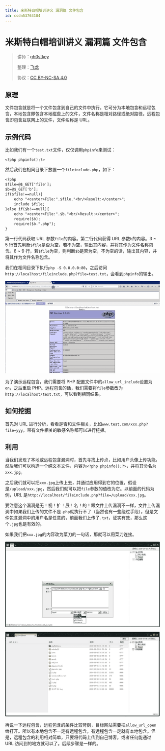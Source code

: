 ```yaml
---
title: 米斯特白帽培训讲义 漏洞篇 文件包含
id: csdn53763104
---
```


# 米斯特白帽培训讲义 漏洞篇 文件包含

> 讲师：[gh0stkey](https://www.zhihu.com/people/gh0stkey/answers)
> 
> 整理：[飞龙](https://github.com/)
> 
> 协议：[CC BY-NC-SA 4.0](http://creativecommons.org/licenses/by-nc-sa/4.0/)

## 原理

文件包含就是将一个文件包含到自己的文件中执行。它可分为本地包含和远程包含，本地包含即包含本地磁盘上的文件，文件名称是相对路径或绝对路径，远程包含即包含互联网上的文件，文件名称是 URL。

## 示例代码

比如我们有一个`test.txt`文件，仅仅调用`phpinfo`来测试：

```
<?php phpinfo();?>
```

然后我们在相同目录下放置一个`fileinclude.php`，如下：

```
<?php
$file=@$_GET['file'];
$b=@$_GET['b'];
if($file!==null){
    echo "<center>File:".$file."<br/>Result:</center>";
    include $file;
}else if($b!==null){
    echo "<center>File:".$b."<br/>Result:</center>";
    require($b);
    require($b.".php");
}
```

第一行代码获取 URL 参数`file`的内容。第二行代码获得 URL 参数`b`的内容。3 ~ 5 行首先判断`$file`是否为空，若不为空，输出其内容，并将其作为文件名称包含。6 ~ 9 行，若`$file`为空，则判断`$b`是否为空，不为空的话，输出其内容，并将其作为文件名称包含。

我们在相同目录下执行`php -S 0.0.0.0:80`，之后访问`http://localhost/fileinclude.php?file=test.txt`，会看到`phpinfo`的输出。

![](../img/a23787d89f11e751209524d9ad85016a.png)

为了演示远程包含，我们需要将 PHP 配置文件中的`allow_url_include`设置为`on`，之后重启 PHP。远程包含的话，我们需要将`file`参数改为`http://localhost/text.txt`，可以看到相同结果。

## 如何挖掘

首先对 URL 进行分析，看看是否和文件相关，比如`www.test.com/xxx.php?file=yyy`。带有文件相关的敏感名称都可以进行挖掘。

## 利用

当我们发现了本地或远程包含漏洞时，首先寻找上传点，比如用户头像上传功能。然后我们可以构造一个纯文本文件，内容为`<?php phpinfo();?>`，并将其命名为`xxx.jpg`。

之后我们就可以把`xxx.jpg`上传上去，并通过应用得到它的位置，假设是`/upload/xxx.jpg`，然后我们就可以把`file`参数的值改为它。以前面的代码为例，URL 是`http://localhost/fileinclude.php?file=/upload/xxx.jpg`。

要注意这个漏洞是无！视！扩！展！名！的！跟文件上传漏洞不一样，文件上传漏洞中如果我们上传的文件不是`.php`就执行不了（当然也有一些绕过手段），但是文件包含漏洞中的用户名是任意的，前面我们上传了`.txt`，证实有效，那么这个`.jpg`也是有效的。

如果我们把`xxx.jpg`的内容改为菜刀的一句话，那就可以用菜刀连接。

![](../img/d3d668e30b2fad6e8e0ff4adde71c577.png)

![](../img/4aaade3cb7d8a06e2ad8c2693b2f920e.png)

再说一下远程包含，远程包含的条件比较苛刻，目标网站需要把`allow_url_open`给打开。所以有本地包含不一定有远程包含，有远程包含一定就有本地包含。但是，远程包含的利用相对简单，只要将代码上传到自己博客，或者任何能通过 URL 访问到的地方就可以了。后续步骤是一样的。